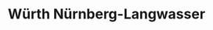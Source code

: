 ---
title: "Würth Nürnberg-Langwasser"
url: /nuernberg/wuerth-nuernberg-langwasser/
shop: Eisenwaren
---